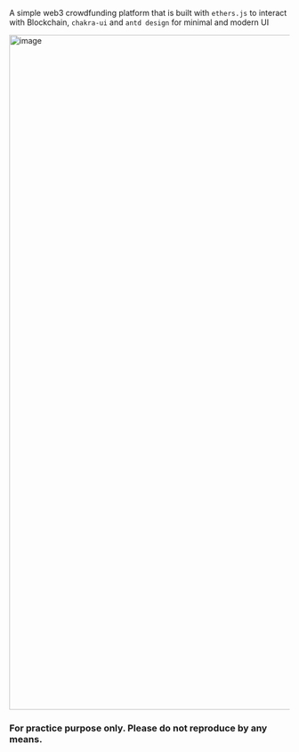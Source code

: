A simple web3 crowdfunding platform that is built with `ethers.js` to interact with Blockchain, `chakra-ui` and `antd design` for minimal and modern UI

<img width="1212" alt="image" src="https://user-images.githubusercontent.com/64393177/186572172-099d9d14-93cd-4dc2-82ef-ae7f8f482fa7.png">

### For practice purpose only. Please do not reproduce by any means.
